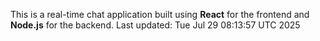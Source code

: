 This is a real-time chat application built using **React** for the frontend and **Node.js** for the backend.
Last updated: Tue Jul 29 08:13:57 UTC 2025
